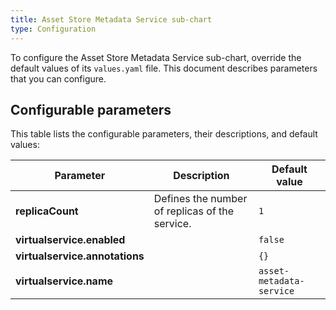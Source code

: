 ```yaml
---
title: Asset Store Metadata Service sub-chart
type: Configuration
---
```


To configure the Asset Store Metadata Service sub-chart, override the default values of its `values.yaml` file. This document describes parameters that you can configure.

## Configurable parameters

This table lists the configurable parameters, their descriptions, and default values:

| Parameter | Description | Default value |
|-----------|-------------|---------------|
| **replicaCount** | Defines the number of replicas of the service. | `1` |
| **virtualservice.enabled** |       | `false` |
| **virtualservice.annotations** |       | `{}` |
| **virtualservice.name** |       | `asset-metadata-service` |
